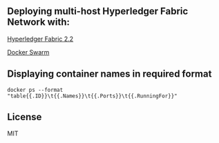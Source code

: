 ## Deploying multi-host Hyperledger Fabric Network with:

[Hyperledger Fabric 2.2](https://hyperledger-fabric.readthedocs.io/en/release-2.2/whatsnew.html)

[Docker Swarm](https://docs.docker.com/engine/swarm/)

## Displaying container names in required format

`docker ps --format "table{{.ID}}\t{{.Names}}\t{{.Ports}}\t{{.RunningFor}}"`

<!--
## Installation
[Step 1](https://kctheservant.medium.com/multi-host-setup-with-raft-based-ordering-service-29730788b171) 

[Step 2](https://kctheservant.medium.com/multi-host-deployment-for-first-network-hyperledger-fabric-v2-273b794ff3d)
-->
## License
MIT

